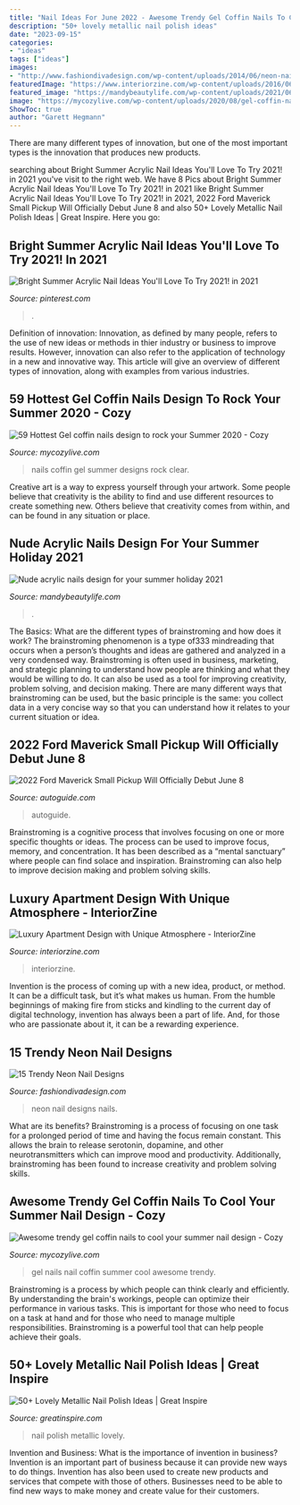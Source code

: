 ```yaml
---
title: "Nail Ideas For June 2022 - Awesome Trendy Gel Coffin Nails To Cool Your Summer Nail Design"
description: "50+ lovely metallic nail polish ideas"
date: "2023-09-15"
categories:
- "ideas"
tags: ["ideas"]
images:
- "http://www.fashiondivadesign.com/wp-content/uploads/2014/06/neon-nails-idea10.jpg"
featuredImage: "https://www.interiorzine.com/wp-content/uploads/2016/06/luxury-apartment-design-11.jpg"
featured_image: "https://mandybeautylife.com/wp-content/uploads/2021/06/22-3.jpg"
image: "https://mycozylive.com/wp-content/uploads/2020/08/gel-coffin-nail-4.jpg"
ShowToc: true
author: "Garett Hegmann"
---
```



There are many different types of innovation, but one of the most important types is the innovation that produces new products.

	

		
searching about Bright Summer Acrylic Nail Ideas You&#039;ll Love To Try 2021! in 2021 you've visit to the right web. We have 8 Pics about Bright Summer Acrylic Nail Ideas You&#039;ll Love To Try 2021! in 2021 like Bright Summer Acrylic Nail Ideas You&#039;ll Love To Try 2021! in 2021, 2022 Ford Maverick Small Pickup Will Officially Debut June 8 and also 50+ Lovely Metallic Nail Polish Ideas | Great Inspire. Here you go:
		
    
## Bright Summer Acrylic Nail Ideas You&#039;ll Love To Try 2021! In 2021

<img loading=lazy src="https://i.pinimg.com/736x/44/91/50/449150caee6873d0e7bbb726902d71f8.jpg" onerror="this.onerror=null;this.src='https://tse1.mm.bing.net/th?id=OIP.cE2aEYcB8HFXwWZ2NYP98AHaLH&amp;pid=15.1';" alt="Bright Summer Acrylic Nail Ideas You&#039;ll Love To Try 2021! in 2021">

_Source: pinterest.com_

>. 

	

Definition of innovation:
Innovation, as defined by many people, refers to the use of new ideas or methods in thier industry or business to improve results. However, innovation can also refer to the application of technology in a new and innovative way. This article will give an overview of different types of innovation, along with examples from various industries.

    
## 59 Hottest Gel Coffin Nails Design To Rock Your Summer 2020 - Cozy

<img loading=lazy src="https://mycozylive.com/wp-content/uploads/2020/05/52.jpg" onerror="this.onerror=null;this.src='https://tse4.mm.bing.net/th?id=OIP.Q6CZW5iZvPtBChIyMUFXfwHaMS&amp;pid=15.1';" alt="59 Hottest Gel coffin nails design to rock your Summer 2020 - Cozy">

_Source: mycozylive.com_

>nails coffin gel summer designs rock clear. 

	

Creative art is a way to express yourself through your artwork. Some people believe that creativity is the ability to find and use different resources to create something new. Others believe that creativity comes from within, and can be found in any situation or place.

    
## Nude Acrylic Nails Design For Your Summer Holiday 2021

<img loading=lazy src="https://mandybeautylife.com/wp-content/uploads/2021/06/22-3.jpg" onerror="this.onerror=null;this.src='https://tse2.mm.bing.net/th?id=OIP.xaK9ynu4U8_gvQ_Bo8e28AHaLH&amp;pid=15.1';" alt="Nude acrylic nails design for your summer holiday 2021">

_Source: mandybeautylife.com_

>. 

	

The Basics: What are the different types of brainstroming and how does it work?
The brainstroming phenomenon is a type of333 mindreading that occurs when a person’s thoughts and ideas are gathered and analyzed in a very condensed way. Brainstroming is often used in business, marketing, and strategic planning to understand how people are thinking and what they would be willing to do. It can also be used as a tool for improving creativity, problem solving, and decision making. There are many different ways that brainstroming can be used, but the basic principle is the same: you collect data in a very concise way so that you can understand how it relates to your current situation or idea.

    
## 2022 Ford Maverick Small Pickup Will Officially Debut June 8

<img loading=lazy src="https://www.autoguide.com/blog/wp-content/uploads/2021/06/2022-Ford-Maverick-Teaser-Gabrielle-Union-Featured.jpg" onerror="this.onerror=null;this.src='https://tse2.mm.bing.net/th?id=OIP.eXzuFJTc-4vPRpi9oCIbIgHaEi&amp;pid=15.1';" alt="2022 Ford Maverick Small Pickup Will Officially Debut June 8">

_Source: autoguide.com_

>autoguide. 

	

Brainstroming is a cognitive process that involves focusing on one or more specific thoughts or ideas. The process can be used to improve focus, memory, and concentration. It has been described as a “mental sanctuary” where people can find solace and inspiration. Brainstroming can also help to improve decision making and problem solving skills.

    
## Luxury Apartment Design With Unique Atmosphere - InteriorZine

<img loading=lazy src="https://www.interiorzine.com/wp-content/uploads/2016/06/luxury-apartment-design-11.jpg" onerror="this.onerror=null;this.src='https://tse4.mm.bing.net/th?id=OIP.JgrMywe9C1-uuNtvgZUTMQHaFA&amp;pid=15.1';" alt="Luxury Apartment Design with Unique Atmosphere - InteriorZine">

_Source: interiorzine.com_

>interiorzine. 

	

Invention is the process of coming up with a new idea, product, or method. It can be a difficult task, but it’s what makes us human. From the humble beginnings of making fire from sticks and kindling to the current day of digital technology, invention has always been a part of life. And, for those who are passionate about it, it can be a rewarding experience.

    
## 15 Trendy Neon Nail Designs

<img loading=lazy src="http://www.fashiondivadesign.com/wp-content/uploads/2014/06/neon-nails-idea10.jpg" onerror="this.onerror=null;this.src='https://tse4.mm.bing.net/th?id=OIP.Yq_7KWMceqaVIHYxPi1T_gHaHx&amp;pid=15.1';" alt="15 Trendy Neon Nail Designs">

_Source: fashiondivadesign.com_

>neon nail designs nails. 

	

What are its benefits?
Brainstroming is a process of focusing on one task for a prolonged period of time and having the focus remain constant. This allows the brain to release serotonin, dopamine, and other neurotransmitters which can improve mood and productivity. Additionally, brainstroming has been found to increase creativity and problem solving skills.

    
## Awesome Trendy Gel Coffin Nails To Cool Your Summer Nail Design - Cozy

<img loading=lazy src="https://mycozylive.com/wp-content/uploads/2020/08/gel-coffin-nail-4.jpg" onerror="this.onerror=null;this.src='https://tse3.mm.bing.net/th?id=OIP.f_YX58k1fAKdWVM7VEVOwgHaJL&amp;pid=15.1';" alt="Awesome trendy gel coffin nails to cool your summer nail design - Cozy">

_Source: mycozylive.com_

>gel nails nail coffin summer cool awesome trendy. 

	

Brainstroming is a process by which people can think clearly and efficiently. By understanding the brain's workings, people can optimize their performance in various tasks. This is important for those who need to focus on a task at hand and for those who need to manage multiple responsibilities. Brainstroming is a powerful tool that can help people achieve their goals.

    
## 50+ Lovely Metallic Nail Polish Ideas | Great Inspire

<img loading=lazy src="http://greatinspire.com/wp-content/uploads/2015/08/Lovely-Metallic-Nail-Polish-Ideas-45.jpg" onerror="this.onerror=null;this.src='https://tse4.mm.bing.net/th?id=OIP.qxX1O97Yt-LnExQwCRsyewHaLH&amp;pid=15.1';" alt="50+ Lovely Metallic Nail Polish Ideas | Great Inspire">

_Source: greatinspire.com_

>nail polish metallic lovely. 

	

Invention and Business: What is the importance of invention in business?
Invention is an important part of business because it can provide new ways to do things. Invention has also been used to create new products and services that compete with those of others. Businesses need to be able to find new ways to make money and create value for their customers.

